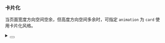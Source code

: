 ### 卡片化

当页面宽度方向空间空余，但高度方向空间多余时，可指定 `animation` 为 `card` 使用卡片化风格。

<div class="cell-demo vp-raw">
  <yc-carousel
    :autoPlay="true"
    animation-name="card"
    show-arrow="never"
    indicator-position="outer"
    :style="{
      width: '100%',
      height: '240px',
    }">
    <yc-carousel-item
      v-for="image in images"
      :style="{ width: '60%' }">
      <img
        :src="image"
        :style="{
          width: '100%',
        }" />
    </yc-carousel-item>
  </yc-carousel>
</div>

<script setup>
const images = [
  'https://p1-arco.byteimg.com/tos-cn-i-uwbnlip3yd/cd7a1aaea8e1c5e3d26fe2591e561798.png~tplv-uwbnlip3yd-webp.webp',
  'https://p1-arco.byteimg.com/tos-cn-i-uwbnlip3yd/6480dbc69be1b5de95010289787d64f1.png~tplv-uwbnlip3yd-webp.webp',
  'https://p1-arco.byteimg.com/tos-cn-i-uwbnlip3yd/0265a04fddbd77a19602a15d9d55d797.png~tplv-uwbnlip3yd-webp.webp',
  'https://p1-arco.byteimg.com/tos-cn-i-uwbnlip3yd/24e0dd27418d2291b65db1b21aa62254.png~tplv-uwbnlip3yd-webp.webp',
];
</script>

<details>
<summary>
 <button class="code-btn"  >
    <icon-code />
 </button>
</summary>

```vue
<template>
  <yc-carousel
    :autoPlay="true"
    animation-name="card"
    show-arrow="never"
    indicator-position="outer"
    :style="{
      width: '100%',
      height: '240px',
    }">
    <yc-carousel-item
      v-for="image in images"
      :style="{ width: '60%' }">
      <img
        :src="image"
        :style="{
          width: '100%',
        }" />
    </yc-carousel-item>
  </yc-carousel>
</template>

<script setup>
const images = [
  'https://p1-arco.byteimg.com/tos-cn-i-uwbnlip3yd/cd7a1aaea8e1c5e3d26fe2591e561798.png~tplv-uwbnlip3yd-webp.webp',
  'https://p1-arco.byteimg.com/tos-cn-i-uwbnlip3yd/6480dbc69be1b5de95010289787d64f1.png~tplv-uwbnlip3yd-webp.webp',
  'https://p1-arco.byteimg.com/tos-cn-i-uwbnlip3yd/0265a04fddbd77a19602a15d9d55d797.png~tplv-uwbnlip3yd-webp.webp',
  'https://p1-arco.byteimg.com/tos-cn-i-uwbnlip3yd/24e0dd27418d2291b65db1b21aa62254.png~tplv-uwbnlip3yd-webp.webp',
];
</script>
```

</details>
